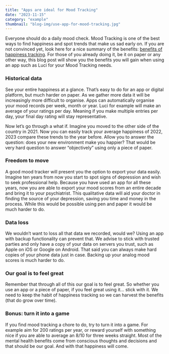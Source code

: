 ```yaml
---
title: "Apps are ideal for Mood Tracking"
date: "2023-11-15"
category: "example"
thumbnail: "blog-img/use-app-for-mood-tracking.jpg"
---
```


Everyone should do a daily mood check. Mood Tracking is one of the best ways to find happiness and spot trends that make us sad early on. If you are not convinced yet, look here for a nice summary of the benefits: [benefits of happiness tracking](https://luciapp.io/blog/benefits-happiness-mood-tracking). For those of you already doing it, be it on paper or any other way, this blog post will show you the benefits you will gain when using an app such as Luci for your Mood Tracking needs.

### Historical data
See your entire happiness at a glance. That’s easy to do for an app or digital platform, but much harder on paper. As we gather more data it will be increasingly more difficult to organise. Apps can automatically organise your mood records per week, month or year. Luci for example will make an average of your ratings per day. Meaning if you make multiple entries per day, your final day rating will stay representative.

Now let’s go through a what if. Imagine you moved to the other side of the country in 2021. Now you can easily track your average happiness of 2022, 2023 compare these trends to the year before. Allow you to answer the question: does your new environment make you happier?
That would be very hard question to answer “objectively” using only a piece of paper.

### Freedom to move
A good mood tracker will present you the option to export your data easily. Imagine ten years from now you start to spot signs of depression and wish to seek professional help. Because you have used an app for all these years, now you are able to export your mood scores from an entire decade and bring it to your psychiatrist. This qualitative data will aid your doctor in finding the source of your depression, saving you time and money in the process. While this would be possible using pen and paper it would be much harder to do.

### Data loss
We wouldn’t want to loss all that data we recorded, would we? Using an app with backup functionality can prevent that. We advise to stick with trusted parties and only have a copy of your data on servers you trust, such as Apple on iOS or Google on Android. That said you can always make hard copies of your phone data just in case. Backing up your analog mood scores is much harder to do.

### Our goal is to feel great
Remember that through all of this our goal is to feel great. So whether you use an app or a piece of paper, if you feel great using it… stick with it. We need to keep the habit of happiness tracking so we can harvest the benefits (that do grow over time).

### Bonus: turn it into a game
If you find mood tracking a chore to do, try to turn it into a game. For example aim for 200 ratings per year, or reward yourself with something nice if you are able to average an 8/10 for three weeks straight. Most of the mental health benefits come from conscious thoughts and decisions and that should be our goal. And with that happiness will come.